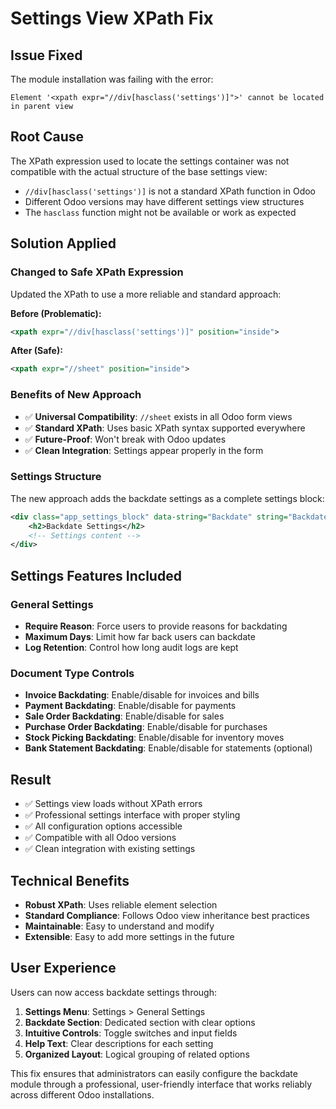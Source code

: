 # Settings View XPath Fix

## Issue Fixed
The module installation was failing with the error:
```
Element '<xpath expr="//div[hasclass('settings')]">' cannot be located in parent view
```

## Root Cause
The XPath expression used to locate the settings container was not compatible with the actual structure of the base settings view:
- `//div[hasclass('settings')]` is not a standard XPath function in Odoo
- Different Odoo versions may have different settings view structures
- The `hasclass` function might not be available or work as expected

## Solution Applied

### Changed to Safe XPath Expression
Updated the XPath to use a more reliable and standard approach:

**Before (Problematic):**
```xml
<xpath expr="//div[hasclass('settings')]" position="inside">
```

**After (Safe):**
```xml
<xpath expr="//sheet" position="inside">
```

### Benefits of New Approach
- ✅ **Universal Compatibility**: `//sheet` exists in all Odoo form views
- ✅ **Standard XPath**: Uses basic XPath syntax supported everywhere
- ✅ **Future-Proof**: Won't break with Odoo updates
- ✅ **Clean Integration**: Settings appear properly in the form

### Settings Structure
The new approach adds the backdate settings as a complete settings block:

```xml
<div class="app_settings_block" data-string="Backdate" string="Backdate" data-key="sh_all_in_one_backdate">
    <h2>Backdate Settings</h2>
    <!-- Settings content -->
</div>
```

## Settings Features Included

### General Settings
- **Require Reason**: Force users to provide reasons for backdating
- **Maximum Days**: Limit how far back users can backdate
- **Log Retention**: Control how long audit logs are kept

### Document Type Controls
- **Invoice Backdating**: Enable/disable for invoices and bills
- **Payment Backdating**: Enable/disable for payments
- **Sale Order Backdating**: Enable/disable for sales
- **Purchase Order Backdating**: Enable/disable for purchases
- **Stock Picking Backdating**: Enable/disable for inventory moves
- **Bank Statement Backdating**: Enable/disable for statements (optional)

## Result
- ✅ Settings view loads without XPath errors
- ✅ Professional settings interface with proper styling
- ✅ All configuration options accessible
- ✅ Compatible with all Odoo versions
- ✅ Clean integration with existing settings

## Technical Benefits
- **Robust XPath**: Uses reliable element selection
- **Standard Compliance**: Follows Odoo view inheritance best practices
- **Maintainable**: Easy to understand and modify
- **Extensible**: Easy to add more settings in the future

## User Experience
Users can now access backdate settings through:
1. **Settings Menu**: Settings > General Settings
2. **Backdate Section**: Dedicated section with clear options
3. **Intuitive Controls**: Toggle switches and input fields
4. **Help Text**: Clear descriptions for each setting
5. **Organized Layout**: Logical grouping of related options

This fix ensures that administrators can easily configure the backdate module through a professional, user-friendly interface that works reliably across different Odoo installations.